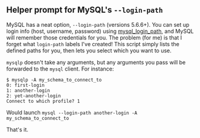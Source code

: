 Helper prompt for MySQL's `--login-path`
---

MySQL has a neat option, `--login-path` (versions 5.6.6+). You can set up login info (host, username, password) using [mysql_login_path][1], and MySQL will remember those credentials for you. The problem (for me) is that I forget what `login-path` labels I've created! This script simply lists the defined paths for you, then lets you select which you want to use.

`mysqlp` doesn't take any arguments, but any arguments you pass will be forwarded to the `mysql` client. For instance:

    $ mysqlp -A my_schema_to_connect_to
    0: first-login
    1: another-login
    2: yet-another-login
    Connect to which profile? 1

Would launch `mysql --login-path another-login -A my_schema_to_connect_to`

That's it.

[1]: https://dev.mysql.com/doc/refman/5.6/en/mysql-config-editor.html
